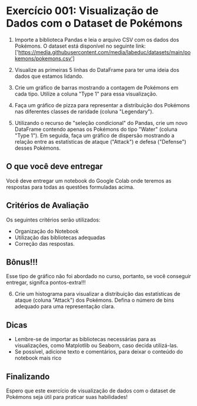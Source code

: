 # Exercício 001: Visualização de Dados com o Dataset de Pokémons

1. Importe a biblioteca Pandas e leia o arquivo CSV com os dados dos Pokémons. O dataset está disponível no seguinte link: ['https://media.githubusercontent.com/media/labeduc/datasets/main/pokemons/pokemons.csv']

2. Visualize as primeiras 5 linhas do DataFrame para ter uma ideia dos dados que estamos lidando.

3. Crie um gráfico de barras mostrando a contagem de Pokémons em cada tipo. Utilize a coluna "Type 1" para essa visualização.

4. Faça um gráfico de pizza para representar a distribuição dos Pokémons nas diferentes classes de raridade (coluna "Legendary"). 

5. Utilizando o recurso de "seleção condicional" do Pandas, crie um novo DataFrame contendo apenas os Pokémons do tipo "Water" (coluna "Type 1"). Em seguida, faça um gráfico de dispersão mostrando a relação entre as estatísticas de ataque ("Attack") e defesa ("Defense") desses Pokémons.

## O que você deve entregar

Você deve entregar um notebook do Google Colab onde teremos as respostas para todas as questões formuladas acima.

## Critérios de Avaliação

Os seguintes critérios serão utilizados:

- Organização do Notebook
- Utilização das bibliotecas adequadas
- Correção das respostas.

## Bônus!!!

Esse tipo de gráfico não foi abordado no curso, portanto, se você conseguir entregar, signifca pontos-extra!!!

6. Crie um histograma para visualizar a distribuição das estatísticas de ataque (coluna "Attack") dos Pokémons. Defina o número de bins adequado para uma representação clara.

## Dicas

- Lembre-se de importar as bibliotecas necessárias para as visualizações, como Matplotlib ou Seaborn, caso decida utilizá-las.
- Se possível, adicione texto e comentários, para deixar o conteúdo do notebook mais rico

## Finalizando

Espero que este exercício de visualização de dados com o dataset de Pokémons seja útil para praticar suas habilidades!